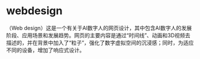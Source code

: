 # webdesign
（Web design）这是一个有关于AI数字人的网页设计，其中包含AI数字人的发展阶段、应用场景和发展趋势。网页的主要内容是通过“时间线”、动画和3D视频去描述的，并在背景中加入了“粒子”，强化了数字虚拟空间的沉浸感；同时，为适应不同的设备，增加了响应式设计。

